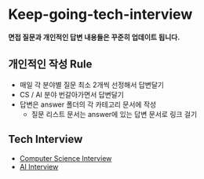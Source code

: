 # Keep-going-tech-interview

**면접 질문과 개인적인 답변 내용들은 꾸준히 업데이트 됩니다.**

## 개인적인 작성 Rule

- 매일 각 분야별 질문 최소 2개씩 선정해서 답변달기
- CS / AI 분야 번갈아가면서 답변달기
- 답변은 answer 폴더의 각 카테고리 문서에 작성
  - 질문 리스트 문서는 answer에 있는 답변 문서로 링크 걸기

## Tech Interview

- [Computer Science Interview](https://github.com/cow-coding/Keep-going-tech-interview/tree/main/Computer%20Science)
- [AI Interview](https://github.com/cow-coding/Keep-going-tech-interview/tree/main/AI)
